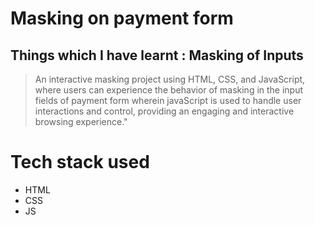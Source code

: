# Masking on payment form

## Things which I have learnt : Masking of Inputs

> An interactive masking project using HTML, CSS, and JavaScript, where users can experience the behavior of masking in the input fields of payment form wherein javaScript is used to handle user interactions and control, providing an engaging and interactive browsing experience."


# Tech stack used
- HTML
- CSS
- JS